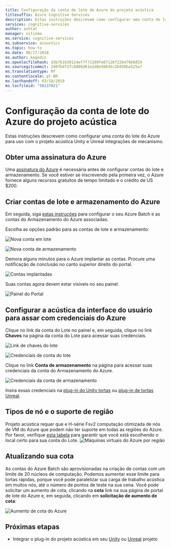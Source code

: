 ```yaml
---
title: Configuração da conta de lote do Azure do projeto acústica
titlesuffix: Azure Cognitive Services
description: Estas instruções descrevem como configurar uma conta do lote do Azure para uso com o projeto acústica Unity e Unreal integrações de mecanismo.
services: cognitive-services
author: ashtat
manager: nitinme
ms.service: cognitive-services
ms.subservice: acoustics
ms.topic: how-to
ms.date: 08/17/2018
ms.author: kegodin
ms.openlocfilehash: d3b761630124ef7f72269fe0712bf22647968d59
ms.sourcegitcommit: 2d0fb4f3fc8086d61e2d8e506d5c2b930ba525a7
ms.translationtype: MT
ms.contentlocale: pt-BR
ms.lasthandoff: 03/18/2019
ms.locfileid: "58137021"
---
```

# <a name="project-acoustics-azure-batch-account-setup"></a>Configuração da conta de lote do Azure do projeto acústica
Estas instruções descrevem como configurar uma conta do lote do Azure para uso com o projeto acústica Unity e Unreal integrações de mecanismo.

## <a name="get-an-azure-subscription"></a>Obter uma assinatura do Azure
Uma [assinatura do Azure](https://azure.microsoft.com/free/) é necessária antes de configurar contas do lote e armazenamento. Se você estiver se inscrevendo pela primeira vez, o Azure fornece alguns recursos gratuitos de tempo limitado e o crédito de US $200.

## <a name="create-azure-batch-and-storage-accounts"></a>Criar contas de lote e armazenamento do Azure
Em seguida, siga [estas instruções](https://docs.microsoft.com/azure/batch/batch-account-create-portal) para configurar o seu Azure Batch e as contas do Armazenamento do Azure associadas.

Escolha as opções padrão para as contas de lote e armazenamento:
  
  ![Nova conta em lote](media/new-batch-account-create.png)

  ![Nova conta de armazenamento](media/batch-storage-account-create.png)

Demora alguns minutos para o Azure implantar as contas. Procure uma notificação de conclusão no canto superior direito do portal.
  
  ![Contas implantadas](media/batch-accounts-deploy-notification.png)

Suas contas agora devem estar visíveis no seu painel.
  
  ![Painel do Portal](media/azure-portal-dashboard.png)

## <a name="set-up-acoustics-bake-ui-with-azure-credentials"></a>Configurar a acústica da interface do usuário para assar com credenciais do Azure
Clique no link da conta do Lote no painel e, em seguida, clique no link **Chaves** na página da conta do Lote para acessar suas credenciais.
  
  ![Link de chaves do lote](media/batch-access-keys.png)

  ![Credenciais de conta do lote](media/batch-keys-info.png)

Clique no link **Conta de armazenamento** na página para acessar suas credenciais da conta do Armazenamento do Azure.
  
  ![Credenciais da conta de armazenamento](media/storage-keys-info.png)

Insira essas credenciais na [plug-in do Unity tortas](unity-baking.md) ou [plug-in de tortas Unreal](unreal-baking.md).

## <a name="node-types-and-region-support"></a>Tipos de nó e o suporte de região
Projeto acústica requer que e H-série Fsv2 computação otimizada de nós de VM do Azure que podem não ter suporte em todas as regiões do Azure. Por favor, verifique [esta tabela](https://azure.microsoft.com/global-infrastructure/services) para garantir que você está escolhendo o local certo para sua conta do Lote.
![Máquinas virtuais do Azure por região](media/azure-regions.png) 

## <a name="upgrading-your-quota"></a>Atualizando sua cota
As contas do Azure Batch são aprovisionadas na criação de contas com um limite de 20 núcleos de computação. Podemos aumentar esse limite para tortas rápidas, porque você pode paralelizar sua carga de trabalho acústica em muitos nós, até o número de pontos de teste na sua cena. Você pode solicitar um aumento de cota, clicando na **cota** link na sua página de portal de lote do Azure e, em seguida, clicando em **solicitação de aumento de cota**:

![Aumento de cota do Azure](media/azure-quotas.png)

## <a name="next-steps"></a>Próximas etapas
* Integrar o plug-in do projeto acústica em seu [Unity](unity-integration.md) ou [Unreal](unreal-integration.md) projeto

